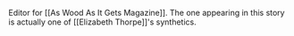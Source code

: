 Editor for [[As Wood As It Gets Magazine]]. The one appearing in this story is actually one of [[Elizabeth Thorpe]]'s synthetics.